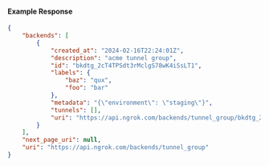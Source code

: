 <!-- Code generated for API Clients. DO NOT EDIT. -->

#### Example Response

```json
{
	"backends": [
		{
			"created_at": "2024-02-16T22:24:01Z",
			"description": "acme tunnel group",
			"id": "bkdtg_2cT4TPSdt3rMclgS78wK4iSsLT1",
			"labels": {
				"baz": "qux",
				"foo": "bar"
			},
			"metadata": "{\"environment\": \"staging\"}",
			"tunnels": [],
			"uri": "https://api.ngrok.com/backends/tunnel_group/bkdtg_2cT4TPSdt3rMclgS78wK4iSsLT1"
		}
	],
	"next_page_uri": null,
	"uri": "https://api.ngrok.com/backends/tunnel_group"
}
```
